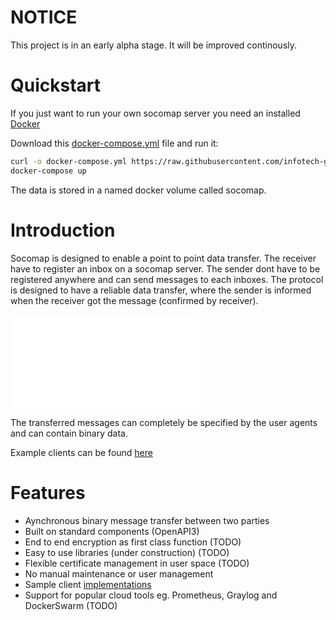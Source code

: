 # NOTICE

This project is in an early alpha stage.
It will be improved continously.

# Quickstart

If you just want to run your own socomap server you need an installed [Docker](https://www.docker.com/get-started)

Download this [docker-compose.yml](https://github.com/infotech-gmbh/socomap-samples/blob/master/samples/server/docker-compose.yml) file and run it:

```sh
curl -o docker-compose.yml https://raw.githubusercontent.com/infotech-gmbh/socomap-samples/master/samples/server/docker-compose.yml
docker-compose up
```

The data is stored in a named docker volume called socomap.

# Introduction

Socomap is designed to enable a point to point data transfer.
The receiver have to register an inbox on a socomap server.
The sender dont have to be registered anywhere and can send
messages to each inboxes.
The protocol is designed to have a reliable data transfer, where
the sender is informed when the receiver got the message (confirmed by receiver).

![architecture image](docs/img/peer_to_peer_with_broker.xml)

The transferred messages can completely be specified by the user agents and can contain binary data.

Example clients can be found [here](https://github.com/infotech-gmbh/socomap-samples)

# Features

* Aynchronous binary message transfer between two parties
* Built on standard components (OpenAPI3)
* End to end encryption as first class function (TODO)
* Easy to use libraries (under construction) (TODO)
* Flexible certificate management in user space (TODO)
* No manual maintenance or user management
* Sample client [implementations](https://github.com/infotech-gmbh/socomap-samples)
* Support for popular cloud tools eg. Prometheus, Graylog and DockerSwarm (TODO)

